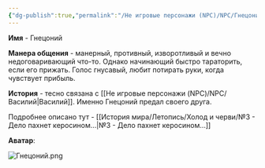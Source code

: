 ```yaml
---
{"dg-publish":true,"permalink":"/Не игровые персонажи (NPC)/NPC/Гнецоний/","noteIcon":"","created":"2025-09-07T13:19:34.332+03:00","updated":"2025-09-07T15:03:05.580+03:00"}
---
```




**Имя** - Гнецоний

**Манера общения** - манерный, противный, изворотливый и вечно недоговаривающий что-то. Однако начинающий быстро тараторить, если его прижать. Голос гнусавый, любит потирать руки, когда чувствует прибыль. 

**История** - тесно связана с [[Не игровые персонажи (NPC)/NPC/Василий\|Василий]]. Именно Гнецоний предал своего друга. 

Подробнее описано тут - [[История мира/Летопись/Холод и черви/№3 - Дело пахнет керосином…\|№3 - Дело пахнет керосином…]]

**Аватар**:

![Гнецоний.png](/img/user/system/img/NPC/%D0%A2%D0%B5%D0%BC%D0%BD%D0%BE%D0%B7%D0%B5%D0%BC%D1%8C%D0%B5/%D0%93%D0%BD%D0%B5%D1%86%D0%BE%D0%BD%D0%B8%D0%B9.png)